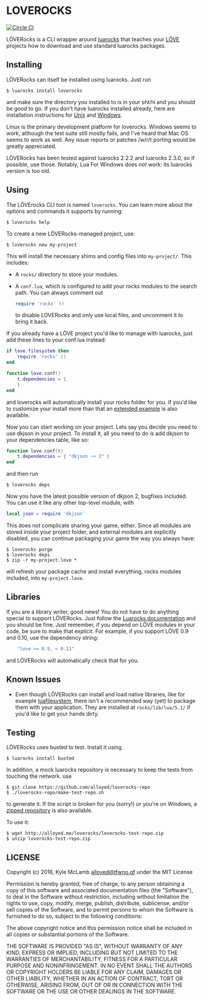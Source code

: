 LOVEROCKS
=========
[![Circle CI](https://circleci.com/gh/Alloyed/loverocks.svg?style=svg&circle-token=badf14e71fb7fbecee7120a1fda86fa642be9dd2)](https://circleci.com/gh/Alloyed/loverocks)

LÖVERocks is a CLI wrapper around [luarocks][L] that teaches your [LÖVE][O]
projects how to download and use standard luarocks packages.

[L]: https://luarocks.org
[O]: https://love2d.org

Installing
----------
LÖVERocks can itself be installed using luarocks. Just run

```shell
$ luarocks install loverocks
```

and make sure the directory you installed to is in your ``$PATH`` and
you should be good to go. If you don't have luarocks installed already,
here are installation instructions for [Unix][U] and [Windows][W].

Linux is the primary development platform for loverocks. Windows seems
to work, although the test suite still mostly fails, and I've heard that
Mac OS seems to work as well. Any issue reports or patches /w/r/t
porting would be greatly appreciated.

LÖVERocks has been tested against luarocks 2.2.2 and luarocks 2.3.0, so
if possible, use those. Notably, Lua For Windows does _not_ work: its
luarocks version is too old.

[U]: https://github.com/keplerproject/luarocks/wiki/Installation-instructions-for-Unix
[W]: https://github.com/keplerproject/luarocks/wiki/Installation-instructions-for-Windows

Using
-----
The LÖVErocks CLI tool is named `loverocks`. You can learn more about
the options and commands it supports by running:

```shell
$ loverocks help
```

To create a new LÖVERocks-managed project, use:

```shell
$ loverocks new my-project
```

This will install the necessary shims and config files into `my-project/`.
This includes:
* A `rocks/` directory to store your modules.
* A `conf.lua`, which is configured to add your rocks modules to the
  search path. You can always comment out

  ```lua
  require 'rocks' ()
  ```

  to disable LOVERocks and only use local files, and uncomment it to bring it
  back.

If you already have a LÖVE project you'd like to manage with luarocks, just 
add these lines to your conf.lua instead:
```lua
if love.filesystem then
    require 'rocks' ()
end

function love.conf()
    t.dependencies = {
    }
end
```

and loverocks will automatically install your rocks folder for you.
If you'd like to customize your install more than that an
[extended example][E] is also available.

Now you can start working on your project. Lets say you decide you need
to use dkjson in your project. To install it, all you need to do is add
dkjson to your dependencies table, like so:

```lua
function love.conf(t)
    t.dependencies = { "dkjson ~> 2" }
end
```

and then run

```shell
$ loverocks deps
```

Now you have the latest possible version of dkjson 2, bugfixes included.
You can use it like any other top-level module, with

```lua
local json = require 'dkjson'
```

This does not complicate sharing your game, either. Since all modules
are stored inside your project folder, and external modules are explicitly
disabled, you can continue packaging your game the way you always have:

```shell
$ loverocks purge
$ loverocks deps
$ zip -r my-project.love *
```

will refresh your package cache and install everything, rocks modules
included, into `my-project.love`.

[E]: https://github.com/Alloyed/loverocks/blob/master/example-conf.lua

Libraries
---------
If you are a library writer, good news! You do not have to do anything
special to support LÖVERocks. Just follow the
[Luarocks documentation][M] and you should be fine. Just remember, if
you depend on LÖVE modules in your code, be sure to make that explicit.
For example, if you support LÖVE 0.9 and 0.10, use the dependency string:

```lua
    "love >= 0.9, < 0.11"
```

and LÖVERocks will automatically check that for you.

[M]: https://github.com/keplerproject/luarocks/wiki/Creating-a-rock

Known Issues
------------

* Even though LÖVERocks can install and load native libraries, like for
  example [luafilesystem][lfs], there isn't a recommended way (yet) to package
  them with your application. They are installed at `rocks/lib/lua/5.1/` if
  you'd like to get your hands dirty.

[lfs]: https://luarocks.org/modules/hisham/luafilesystem

Testing
-------
LÖVERocks uses busted to test. Install it using

```shell
$ luarocks install busted
```

In addition, a mock luarocks repository is necessary to keep the tests
from touching the network. use

```shell
$ git clone https://github.com/alloyed/loverocks-repo
$ ./loverocks-repo/make-test-repo.sh
```

to generate it. If the script is broken for you (sorry!) or you're on
Windows, a [zipped repository][R] is also available.

[R]: http://alloyed.me/loverocks/loverocks-test-repo.zip

To use it:
```shell
$ wget http://alloyed.me/loverocks/loverocks-test-repo.zip
$ unzip loverocks-test-repo.zip
```

LICENSE
-------

Copyright (c) 2016, Kyle McLamb <alloyed@tfwno.gf> under the MIT License

Permission is hereby granted, free of charge, to any person obtaining a
copy of this software and associated documentation files (the
"Software"), to deal in the Software without restriction, including
without limitation the rights to use, copy, modify, merge, publish,
distribute, sublicense, and/or sell copies of the Software, and to
permit persons to whom the Software is furnished to do so, subject to
the following conditions:

The above copyright notice and this permission notice shall be included
in all copies or substantial portions of the Software.

THE SOFTWARE IS PROVIDED "AS IS", WITHOUT WARRANTY OF ANY KIND, EXPRESS
OR IMPLIED, INCLUDING BUT NOT LIMITED TO THE WARRANTIES OF
MERCHANTABILITY, FITNESS FOR A PARTICULAR PURPOSE AND NONINFRINGEMENT.
IN NO EVENT SHALL THE AUTHORS OR COPYRIGHT HOLDERS BE LIABLE FOR ANY
CLAIM, DAMAGES OR OTHER LIABILITY, WHETHER IN AN ACTION OF CONTRACT,
TORT OR OTHERWISE, ARISING FROM, OUT OF OR IN CONNECTION WITH THE
SOFTWARE OR THE USE OR OTHER DEALINGS IN THE SOFTWARE. 
